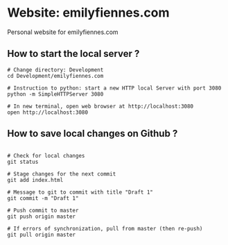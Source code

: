 # Website: emilyfiennes.com
Personal website for emilyfiennes.com

## How to start the local server ?

```
# Change directory: Development
cd Development/emilyfiennes.com

# Instruction to python: start a new HTTP local Server with port 3080
python -m SimpleHTTPServer 3080

# In new terminal, open web browser at http://localhost:3080
open http://localhost:3080
```

## How to save local changes on Github ?

```

# Check for local changes
git status

# Stage changes for the next commit
git add index.html

# Message to git to commit with title "Draft 1"
git commit -m "Draft 1"

# Push commit to master
git push origin master

# If errors of synchronization, pull from master (then re-push)
git pull origin master


```
